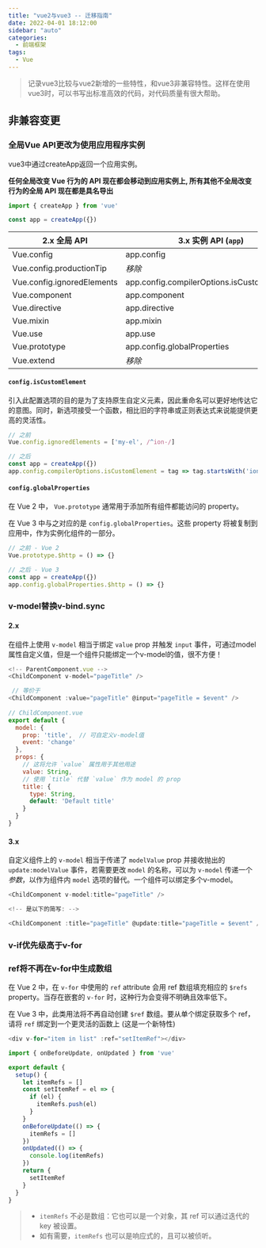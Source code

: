 ```yaml
---
title: "vue2与vue3 -- 迁移指南"
date: 2022-04-01 18:12:00
sidebar: "auto"
categories:
  - 前端框架
tags:
  - Vue
---
```


> 记录vue3比较与vue2新增的一些特性，和vue3非兼容特性。这样在使用vue3时，可以书写出标准高效的代码，对代码质量有很大帮助。

<!-- more -->



## 非兼容变更

### 全局Vue API更改为使用应用程序实例

vue3中通过createApp返回一个应用实例。

**任何全局改变 Vue 行为的 API 现在都会移动到应用实例上, 所有其他不全局改变行为的全局 API 现在都是具名导出**

```js
import { createApp } from 'vue'

const app = createApp({})
```

| 2.x 全局 API               | 3.x 实例 API (`app`)                       |
| -------------------------- | ------------------------------------------ |
| Vue.config                 | app.config                                 |
| Vue.config.productionTip   | *移除*                                     |
| Vue.config.ignoredElements | app.config.compilerOptions.isCustomElement |
| Vue.component              | app.component                              |
| Vue.directive              | app.directive                              |
| Vue.mixin                  | app.mixin                                  |
| Vue.use                    | app.use                                    |
| Vue.prototype              | app.config.globalProperties                |
| Vue.extend                 | *移除*                                     |



#### `config.isCustomElement`

引入此配置选项的目的是为了支持原生自定义元素，因此重命名可以更好地传达它的意图。同时，新选项接受一个函数，相比旧的字符串或正则表达式来说能提供更高的灵活性。

```js
// 之前
Vue.config.ignoredElements = ['my-el', /^ion-/]

// 之后
const app = createApp({})
app.config.compilerOptions.isCustomElement = tag => tag.startsWith('ion-')
```



#### `config.globalProperties`

在 Vue 2 中， `Vue.prototype` 通常用于添加所有组件都能访问的 property。

在 Vue 3 中与之对应的是 `config.globalProperties`。这些 property 将被复制到应用中，作为实例化组件的一部分。

```js
// 之前 - Vue 2
Vue.prototype.$http = () => {}

// 之后 - Vue 3
const app = createApp({})
app.config.globalProperties.$http = () => {}
```



### v-model替换v-bind.sync

#### 2.x

在组件上使用 `v-model` 相当于绑定 `value` prop 并触发 `input` 事件，可通过model属性自定义值，但是一个组件只能绑定一个v-model的值，很不方便！

```js
<!-- ParentComponent.vue -->
<ChildComponent v-model="pageTitle" />

 // 等价于
<ChildComponent :value="pageTitle" @input="pageTitle = $event" />
  
// ChildComponent.vue
export default {
  model: {
    prop: 'title',  // 可自定义v-model值
    event: 'change'
  },
  props: {
    // 这将允许 `value` 属性用于其他用途
    value: String,
    // 使用 `title` 代替 `value` 作为 model 的 prop
    title: {
      type: String,
      default: 'Default title'
    }
  }
}
```



#### 3.x

自定义组件上的 `v-model` 相当于传递了 `modelValue` prop 并接收抛出的 `update:modelValue` 事件，若需要更改 `model` 的名称，可以为 `v-model` 传递一个*参数*，以作为组件内 `model` 选项的替代。一个组件可以绑定多个v-model。

```js
<ChildComponent v-model:title="pageTitle" />

<!-- 是以下的简写: -->

<ChildComponent :title="pageTitle" @update:title="pageTitle = $event" />
```



### v-if优先级高于v-for



### ref将不再在v-for中生成数组

在 Vue 2 中，在 `v-for` 中使用的 `ref` attribute 会用 ref 数组填充相应的 `$refs` property。当存在嵌套的 `v-for` 时，这种行为会变得不明确且效率低下。

在 Vue 3 中，此类用法将不再自动创建 `$ref` 数组。要从单个绑定获取多个 ref，请将 `ref` 绑定到一个更灵活的函数上 (这是一个新特性)

```js
<div v-for="item in list" :ref="setItemRef"></div>

import { onBeforeUpdate, onUpdated } from 'vue'

export default {
  setup() {
    let itemRefs = []
    const setItemRef = el => {
      if (el) {
        itemRefs.push(el)
      }
    }
    onBeforeUpdate(() => {
      itemRefs = []
    })
    onUpdated(() => {
      console.log(itemRefs)
    })
    return {
      setItemRef
    }
  }
}
```

> - `itemRefs` 不必是数组：它也可以是一个对象，其 ref 可以通过迭代的 key 被设置。
> - 如有需要，`itemRefs` 也可以是响应式的，且可以被侦听。